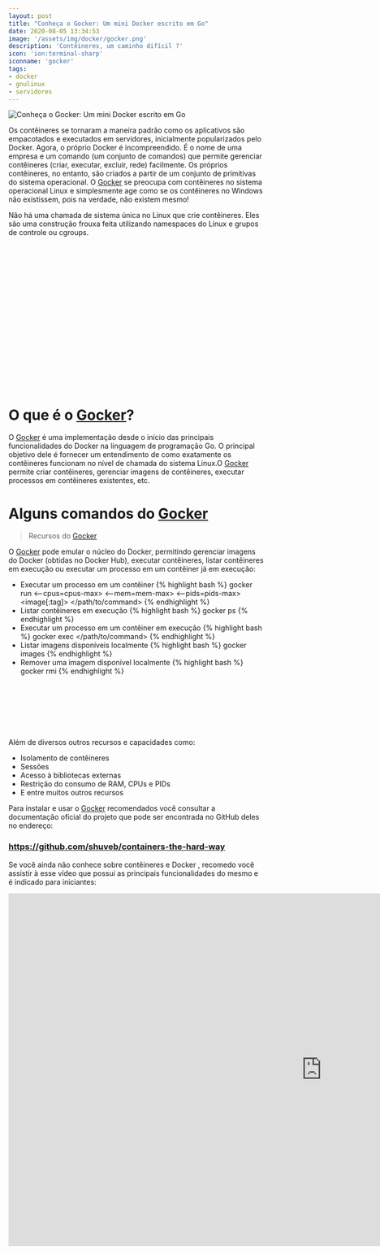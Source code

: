 ```yaml
---
layout: post
title: "Conheça o Gocker: Um mini Docker escrito em Go"
date: 2020-08-05 13:34:53
image: '/assets/img/docker/gocker.png'
description: 'Contêineres, um caminho difícil ?'
icon: 'ion:terminal-sharp'
iconname: 'gocker'
tags:
- docker
- gnulinux
- servidores
---
```


![Conheça o Gocker: Um mini Docker escrito em Go](/assets/img/docker/gocker.png) 

Os contêineres se tornaram a maneira padrão como os aplicativos são empacotados e executados em servidores, inicialmente popularizados pelo Docker. Agora, o próprio Docker é incompreendido. É o nome de uma empresa e um comando (um conjunto de comandos) que permite gerenciar contêineres (criar, executar, excluir, rede) facilmente. Os próprios contêineres, no entanto, são criados a partir de um conjunto de primitivas do sistema operacional. O [Gocker](https://github.com/shuveb/containers-the-hard-way) se preocupa com contêineres no sistema operacional Linux e simplesmente age como se os contêineres no Windows não existissem, pois na verdade, não existem mesmo!

Não há uma chamada de sistema única no Linux que crie contêineres. Eles são uma construção frouxa feita utilizando namespaces do Linux e grupos de controle ou cgroups.

<!-- QUADRADO -->
<script async src="//pagead2.googlesyndication.com/pagead/js/adsbygoogle.js"></script>
<ins class="adsbygoogle"
style="display:inline-block;width:336px;height:280px"
data-ad-client="ca-pub-2838251107855362"
data-ad-slot="5351066970"></ins>
<script>
(adsbygoogle = window.adsbygoogle || []).push({});
</script>

# O que é o [Gocker](https://github.com/shuveb/containers-the-hard-way)?

O [Gocker](https://github.com/shuveb/containers-the-hard-way) é uma implementação desde o início das principais funcionalidades do Docker na linguagem de programação Go. O principal objetivo dele é fornecer um entendimento de como exatamente os contêineres funcionam no nível de chamada do sistema Linux.O [Gocker](https://github.com/shuveb/containers-the-hard-way) permite criar contêineres, gerenciar imagens de contêineres, executar processos em contêineres existentes, etc.

# Alguns comandos do [Gocker](https://github.com/shuveb/containers-the-hard-way)
> Recursos do [Gocker](https://github.com/shuveb/containers-the-hard-way)

O [Gocker](https://github.com/shuveb/containers-the-hard-way) pode emular o núcleo do Docker, permitindo gerenciar imagens do Docker (obtidas no Docker Hub), executar contêineres, listar contêineres em execução ou executar um processo em um contêiner já em execução:

+ Executar um processo em um contêiner
{% highlight bash %}
gocker run <--cpus=cpus-max> <--mem=mem-max> <--pids=pids-max> <image[:tag]> </path/to/command>
{% endhighlight %}
+ Listar contêineres em execução
{% highlight bash %}
gocker ps
{% endhighlight %}
+ Executar um processo em um contêiner em execução
{% highlight bash %}
gocker exec <container-id> </path/to/command>
{% endhighlight %}
+ Listar imagens disponíveis localmente
{% highlight bash %}
gocker images
{% endhighlight %}
+ Remover uma imagem disponível localmente
{% highlight bash %}
gocker rmi <image-id>
{% endhighlight %}

<!-- MINI ANÚNCIO -->
<script async src="//pagead2.googlesyndication.com/pagead/js/adsbygoogle.js"></script>
<!-- Games Root -->
<ins class="adsbygoogle"
style="display:inline-block;width:730px;height:95px"
data-ad-client="ca-pub-2838251107855362"
data-ad-slot="5351066970"></ins>
<script>
(adsbygoogle = window.adsbygoogle || []).push({});
</script>

Além de diversos outros recursos e capacidades como:
+ Isolamento de contêineres
+ Sessões
+ Acesso à bibliotecas externas
+ Restrição do consumo de RAM, CPUs e PIDs
+ E entre muitos outros recursos

Para instalar e usar o [Gocker](https://github.com/shuveb/containers-the-hard-way) recomendados você consultar a documentação oficial do projeto que pode ser encontrada no GitHub deles no endereço:
### <https://github.com/shuveb/containers-the-hard-way>

Se você ainda não conhece sobre contêineres e Docker , recomedo você assistir à esse vídeo que possui as principais funcionalidades do mesmo e é indicado para iniciantes:

<iframe width="1234" height="694" src="https://www.youtube.com/embed/bsGkIKP1OZ4" frameborder="0" allow="accelerometer; autoplay; encrypted-media; gyroscope; picture-in-picture" allowfullscreen></iframe> 




